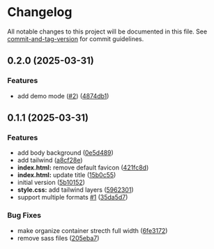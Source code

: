 # Changelog

All notable changes to this project will be documented in this file. See [commit-and-tag-version](https://github.com/absolute-version/commit-and-tag-version) for commit guidelines.

## 0.2.0 (2025-03-31)


### Features

* add demo mode ([#2](https://github.com/Tjaitil/account-statement-organizer/issues/2)) ([4874db1](https://github.com/Tjaitil/account-statement-organizer/commit/4874db198d0afff52a1d57ea0e5a110939ac5cc3))


## 0.1.1 (2025-03-31)


### Features

* add body background ([0e5d489](https://github.com/Tjaitil/account-statement-organizer/commit/0e5d489889ab0cc3f94904040aacbcd50c426d93))
* add tailwind ([a8cf28e](https://github.com/Tjaitil/account-statement-organizer/commit/a8cf28eb9a4a8429a7b6b170e37c2d2be09077f2))
* **index.html:** remove default favicon ([421fc8d](https://github.com/Tjaitil/account-statement-organizer/commit/421fc8d260b4ce1f389f3bcd410ef3a83f83b697))
* **index.html:** update title ([15b0c55](https://github.com/Tjaitil/account-statement-organizer/commit/15b0c55627b20202cf612e00928161052223fed5))
* initial version ([5b10152](https://github.com/Tjaitil/account-statement-organizer/commit/5b10152729cf87ad438a3f6dc369144639acff02))
* **style.css:** add tailwind layers ([5962301](https://github.com/Tjaitil/account-statement-organizer/commit/5962301a61b6cf96ecf6497911483e4f436eab7f))
* support multiple formats [#1](https://github.com/Tjaitil/account-statement-organizer/issues/1) ([35da5d7](https://github.com/Tjaitil/account-statement-organizer/commit/35da5d7aef0453a7c978824ba82ad535ec6d7094))


### Bug Fixes

* make organize container strecth full width ([6fe3172](https://github.com/Tjaitil/account-statement-organizer/commit/6fe31723ec6aab9f99d382f381fbd803d45cdd7a))
* remove sass files ([205eba7](https://github.com/Tjaitil/account-statement-organizer/commit/205eba719cb92b01d9f9632897b2cf71afe27eae))

